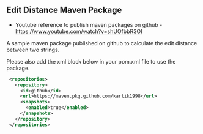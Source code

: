 ## Edit Distance Maven Package

- Youtube reference to publish maven packages on github - https://www.youtube.com/watch?v=shUOfbbR3OI

A sample maven package published on github to calculate the edit distance between two strings. 

Please also add the xml block below in your pom.xml file to use the package.

```xml
 <repositories>
   <repository>
     <id>github</id>
     <url>https://maven.pkg.github.com/kartik1998</url>
     <snapshots>
       <enabled>true</enabled>
     </snapshots>
   </repository>
 </repositories>
```
